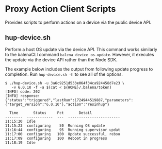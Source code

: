 # Proxy Action Client Scripts
Provides scripts to perform actions on a device via the public device API.

## hup-device.sh
Perform a host OS update via the device API. This command works similarly to the balenaCLI command `balena device os-update`. However, it executes the update via the device API rather than the Node SDK.

The example below includes the output from following update progress to completion. Run `hup-device.sh -h` to see all of the options.


```
$ ./hup-device.sh -u 3a6c9251d533e064f34ca924458d7e23 \
   -v 6.0.10 -f -a $(cat < ${HOME}/.balena/token)
[INFO] code: 202
[INFO] response: {"status":"triggered","lastRun":1724944519887,"parameters":{"target_version":"6.0.10"},"action":"resinhup"}

  Time       Status     Pct       Detail             
--------  ------------  ---  ------------------------
11:15:20  Idle                                       
11:15:23  configuring    50  Running OS update       
11:16:44  configuring    95  Running supervisor updat
11:17:00  configuring   100  Update successful, reboo
11:17:09  configuring   100  Reboot in progress      
11:18:19  Idle                                       
```

